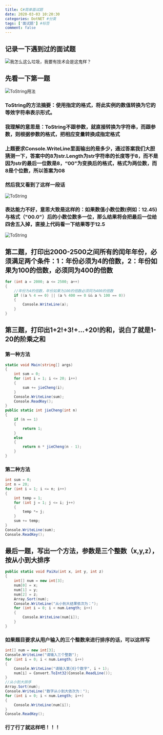 ```yaml
---
title: C#简单面试题
date: 2020-03-03 10:20:30
categories: DotNET #分类
tags: ['面试题'] #标签
comment: false
---
```


## 记录一下遇到过的面试题
<!-- more -->
![我怎么这么垃圾，我要有技术会是这鬼样？](low.png)

## 先看一下第一题
![ToString用法](ToString.png)
### ToString的方法摘要：使用指定的格式，将此实例的数值转换为它的等效字符串表示形式。
### 我理解的意思是：ToString不跟参数，就直接转换为字符串，而跟参数，则根据参数的格式，把相应变量转换成指定格式
### 上题要求Console.WriteLine里面输出的是多少，通过答案我们大胆猜测一下，答案中的8为str.Length为str字符串的长度等于8，而不是因为str的最后一位数是8，“00"为变换后的格式，格式为两位数，而8是个位数，所以答案为08

### 然后我又看到了这样一段话
![ToString](ToString2.png)
### 表达能力不好，意思大致是这样的：如果数值小数位数(例如：12.45)与格式（"00.0"）后的小数位数多一位，那么结果将会把最后一位给四舍五入掉，直接上代码看一下结果等于12.5

![ToString](ToString3.png)


## 第二题，打印出2000-2500之间所有的闰年年份，必须满足两个条件：1：年份必须为4的倍数，2：年份如果为100的倍数，必须同为400的倍数

```csharp
for (int a = 2000; a <= 2500; a++)
{
    //年份为4的倍数，年份如果为100的倍数必须同为400的倍数
    if ((a % 4 == 0) || (a % 400 == 0 && a % 100 == 0))
    {
        Console.WriteLine(a);
    }
}
```
## 第三题，打印出1+2!+3!+...+20!的和，说白了就是1-20的阶乘之和

### 第一种方法
```csharp
static void Main(string[] args)
{
    int sum = 0;
    for (int i = 1; i <= 20; i++)
    {
        sum += jieCheng(i);
    }
    Console.WriteLine(sum);
    Console.ReadKey();
}
public static int jieCheng(int n)
{
    if (n == 1)
    {
        return 1;
    }
    else
    {
        return n * jieCheng(n - 1);
    }
}
```
### 第二种方法
```csharp
int sum = 0;
int n = 20;
for (int i = 1; i <= n; i++)
{
    int temp = 1;
    for (int j = 1; j <= i; j++)
    {
        temp *= j;
    }
    sum += temp;
}
Console.WriteLine(sum);
Console.ReadKey();
```

## 最后一题，写出一个方法，参数是三个整数（x,y,z），按从小到大排序
```csharp
public static void PaiXu(int x, int y, int z)
{
    int[] num = new int[3];
    num[0] = x;
    num[1] = y;
    num[2] = z;
    Array.Sort(num);
    Console.WriteLine("从小到大结果依次为：");
    for (int i = 0; i < num.Length; i++)
    {
        Console.WriteLine(num[i]);
    }
}
```

### 如果题目要求从用户输入的三个整数来进行排序的话，可以这样写
```csharp
int[] num = new int[3];
Console.WriteLine("请输入三个整数");
for (int i = 0; i < num.Length; i++)
{
    Console.WriteLine("请输入第{0}个数字", i + 1);
    num[i] = Convert.ToInt32(Console.ReadLine());
}
//从小到大排序
Array.Sort(num);
Console.WriteLine("数字从小到大依次为：");
for (int i = 0; i < num.Length; i++)
{
    Console.WriteLine(num[i]);
}
Console.ReadKey();
```
### 行了行了就这样吧！！！